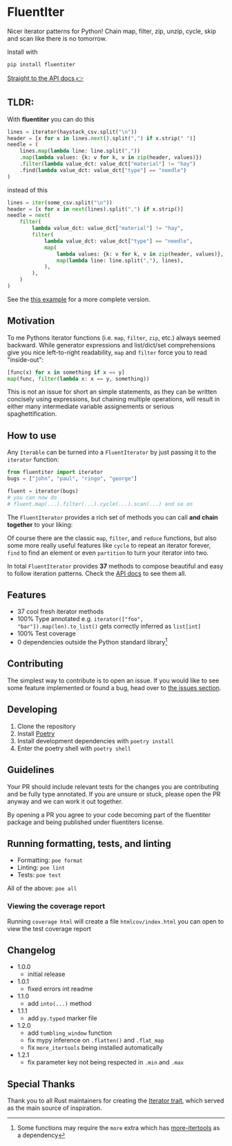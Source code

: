 # FluentIter

Nicer iterator patterns for Python! Chain map, filter, zip, unzip, cycle, skip and scan like
there is no tomorrow.

Install with

```bash
pip install fluentiter
```

[Straight to the API docs 👉](https://damiondoesthings.github.io/fluentiter/api)

## TLDR:

With **fluentiter** you can do this

```python
lines = iterator(haystack_csv.split("\n"))
header = [x for x in lines.next().split(",") if x.strip(" ")]
needle = (
    lines.map(lambda line: line.split(","))
    .map(lambda values: {k: v for k, v in zip(header, values)})
    .filter(lambda value_dct: value_dct["material"] != "hay")
    .find(lambda value_dct: value_dct["type"] == "needle")
)
```

instead of this

```python
lines = iter(some_csv.split("\n"))
header = [x for x in next(lines).split(",") if x.strip()]
needle = next(
    filter(
        lambda value_dct: value_dct["material"] != "hay",
        filter(
            lambda value_dct: value_dct["type"] == "needle",
            map(
                lambda values: {k: v for k, v in zip(header, values)},
                map(lambda line: line.split(","), lines),
            ),
        ),
    )
)
```

See the [this example](https://github.com/damiondoesthings/fluentiter/blob/main/examples/parsing.py) for a more complete version.

## Motivation

To me Pythons iterator functions (i.e. `map`, `filter`, `zip`, etc.) always seemed backward.
While generator expressions and list/dict/set comprehensions give you nice left-to-right readability,
`map` and `filter` force you to read "inside-out":

```python
[func(x) for x in something if x == y]
map(func, filter(lambda x: x == y, something))
```

This is not an issue for short an simple statements, as they can be written concisely using expressions, but chaining multiple operations,
will result in either many intermediate variable assignements or serious spaghettification.

## How to use

Any `Iterable` can be turned into a `FluentIterator` by just passing it to the `iterator` function:

```python
from fluentiter import iterator
bugs = ["john", "paul", "ringo", "george"]

fluent = iterator(bugs)
# you can now do
# fluent.map(...).filter(...).cycle(...).scan(...) and so on
```

The `FluentIterator` provides a rich set of methods you can call **and chain together** to your liking:

Of course there are the classic `map`, `filter`, and `reduce` functions, but also some more really useful features like `cycle` to repeat an iterator forever, `find` to find an element or even `partition` to turn your iterator into two.

In total `FluentIterator` provides **37** methods to compose beautiful and easy to follow iteration
patterns.
Check the [API docs](https://damiondoesthings.github.io/fluentiter/) to see them all.

## Features

- 37 cool fresh iterator methods
- 100% Type annotated e.g. `iterator(["foo", "bar"]).map(len).to_list()` gets correctly inferred as `list[int]`
- 100% Test coverage
- 0 dependencies outside the Python standard library[^0]

## Contributing

The simplest way to contribute is to open an issue. If you would like to see some feature implemented or
found a bug, head over to [the issues section](https://github.com/damiondoesthings/fluentiter/issues).

## Developing

1. Clone the repository
2. Install [Poetry](https://python-poetry.org/)
3. Install development dependencies with `poetry install`
4. Enter the poetry shell with `poetry shell`

## Guidelines

Your PR should include relevant tests for the changes you are contributing and be fully type annotated.
If you are unsure or stuck, please open the PR anyway and we can work it out together.

By opening a PR you agree to your code becoming part of the fluentiter package and being published
under fluentiters license.

## Running formatting, tests, and linting

- Formatting: `poe format`
- Linting: `poe lint`
- Tests: `poe test`

All of the above: `poe all`

### Viewing the coverage report

Running `coverage html` will create a file `htmlcov/index.html` you can open to view the test coverage report

## Changelog

+ 1.0.0
    + initial release
+ 1.0.1
    + fixed errors int readme
+ 1.1.0
    + add `into(...)` method
+ 1.1.1
    + add `py.typed` marker file 
+ 1.2.0
    + add `tumbling_window` function
    + fix mypy inference on `.flatten()` and `.flat_map`
    + fix `more_itertools` being installed automatically
+ 1.2.1
  + fix parameter key not being respected in `.min` and `.max`

## Special Thanks

Thank you to all Rust maintainers for creating the [Iterator trait](https://doc.rust-lang.org/std/iter/trait.Iterator.html), which served as the main source of inspiration.

[^0]: Some functions may require the `more` extra which has [more-itertools](https://github.com/more-itertools/more-itertools) as a dependency
